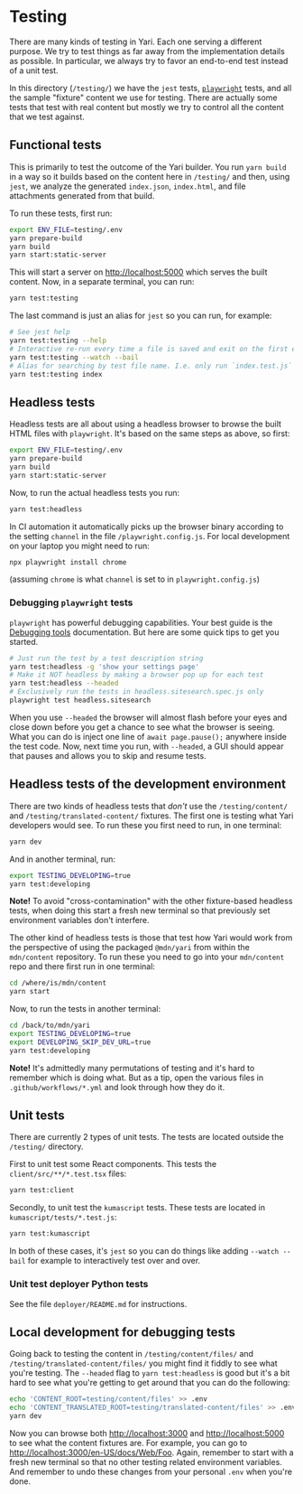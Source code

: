 # Testing

There are many kinds of testing in Yari. Each one serving a different purpose.
We try to test things as far away from the implementation details as possible.
In particular, we always try to favor an end-to-end test instead of a unit test.

In this directory (`/testing/`) we have the `jest` tests,
[`playwright`](https://playwright.dev/)
tests, and all the sample "fixture" content we use for testing.
There are actually
some tests that test with real content but mostly we try to control all
the content that we test against.

## Functional tests

This is primarily to test the outcome of the Yari builder. You run `yarn build`
in a way so it builds based on the content here in `/testing/` and then,
using `jest`, we analyze the generated `index.json`, `index.html`, and
file attachments generated from that build.

To run these tests, first run:

```sh
export ENV_FILE=testing/.env
yarn prepare-build
yarn build
yarn start:static-server
```

This will start a server on <http://localhost:5000> which serves the built content.
Now, in a separate terminal, you can run:

```sh
yarn test:testing
```

The last command is just an alias for `jest` so you can run, for example:

```sh
# See jest help
yarn test:testing --help
# Interactive re-run every time a file is saved and exit on the first error
yarn test:testing --watch --bail
# Alias for searching by test file name. I.e. only run `index.test.js`
yarn test:testing index
```

## Headless tests

Headless tests are all about using a headless browser to browse the built
HTML files with `playwright`. It's based on the same steps as above, so first:

```sh
export ENV_FILE=testing/.env
yarn prepare-build
yarn build
yarn start:static-server
```

Now, to run the actual headless tests you run:

```sh
yarn test:headless
```

In CI automation it automatically picks up the browser binary according to the
setting `channel` in the file `/playwright.config.js`. For local development on
your laptop you might need to run:

```sh
npx playwright install chrome
```

(assuming `chrome` is what `channel` is set to in `playwright.config.js`)

### Debugging `playwright` tests

`playwright` has powerful debugging capabilities. Your best guide is
the [Debugging tools](https://playwright.dev/docs/debug) documentation. But
here are some quick tips to get you started.

```sh
# Just run the test by a test description string
yarn test:headless -g 'show your settings page'
# Make it NOT headless by making a browser pop up for each test
yarn test:headless --headed
# Exclusively run the tests in headless.sitesearch.spec.js only
playwright test headless.sitesearch
```

When you use `--headed` the browser will almost flash before your eyes
and close down before you get a chance to see what the browser is seeing.
What you can do is inject one line of `await page.pause();` anywhere inside
the test code. Now, next time you run, with `--headed`, a GUI should appear
that pauses and allows you to skip and resume tests.

## Headless tests of the development environment

There are two kinds of headless tests that _don't_ use the `/testing/content/`
and `/testing/translated-content/` fixtures. The first one is testing what
Yari developers would see. To run these you first need to run, in one terminal:

```sh
yarn dev
```

And in another terminal, run:

```sh
export TESTING_DEVELOPING=true
yarn test:developing
```

**Note!** To avoid "cross-contamination" with the other fixture-based headless
tests, when doing this start a fresh new terminal so that previously set
environment variables don't interfere.

The other kind of headless tests is those that test how Yari would work from the
perspective of using the packaged `@mdn/yari` from within the `mdn/content`
repository. To run these you need to go into your `mdn/content` repo and there
first run in one terminal:

```sh
cd /where/is/mdn/content
yarn start
```

Now, to run the tests in another terminal:

```sh
cd /back/to/mdn/yari
export TESTING_DEVELOPING=true
export DEVELOPING_SKIP_DEV_URL=true
yarn test:developing
```

**Note!** It's admittedly many permutations of testing and it's hard to
remember which is doing what. But as a tip, open the various files in
`.github/workflows/*.yml` and look through how they do it.

## Unit tests

There are currently 2 types of unit tests. The tests are located outside the
`/testing/` directory.

First to unit test some React components. This tests the `client/src/**/*.test.tsx`
files:

```sh
yarn test:client
```

Secondly, to unit test the `kumascript` tests. These tests are located in
`kumascript/tests/*.test.js`:

```sh
yarn test:kumascript
```

In both of these cases, it's `jest` so you can do things like adding
`--watch --bail` for example to interactively test over and over.

### Unit test deployer Python tests

See the file `deployer/README.md` for instructions.

## Local development for debugging tests

Going back to testing the content in `/testing/content/files/` and
`/testing/translated-content/files/` you might find it fiddly to see what
you're testing. The `--headed` flag to `yarn test:headless` is good but it's
a bit hard to see what you're getting to get around that you can do the
following:

```sh
echo 'CONTENT_ROOT=testing/content/files' >> .env
echo 'CONTENT_TRANSLATED_ROOT=testing/translated-content/files' >> .env
yarn dev
```

Now you can browse both <http://localhost:3000> and <http://localhost:5000>
to see what the content fixtures are.
For example, you can go to <http://localhost:3000/en-US/docs/Web/Foo>.
Again, remember to start with a fresh new terminal so that no other testing
related environment variables. And remember to undo these changes from
your personal `.env` when you're done.
